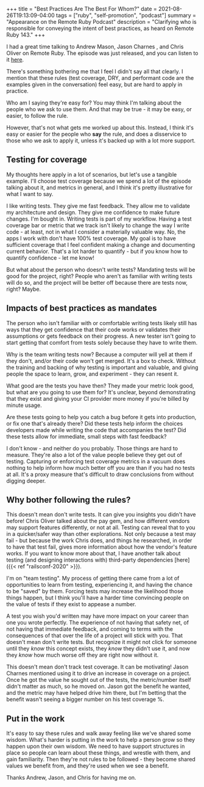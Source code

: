 +++
title = "Best Practices Are The Best For Whom?"
date = 2021-08-26T19:13:09-04:00
tags = ["ruby", "self-promotion", "podcast"]
summary = "Appearance on the Remote Ruby Podcast"
description = "Clarifying who is responsible for conveying the intent of best practices, as heard on Remote Ruby 143."
+++

I had a great time talking to Andrew Mason, Jason Charnes , and Chris Oliver on Remote Ruby. The episode was just released, and you can listen to it [here](https://remoteruby.transistor.fm/143).

There's something bothering me that I feel I didn't say all that clearly. I mention that these rules (test coverage, DRY, and performant code are the examples given in the conversation) feel easy, but are hard to apply in practice.

Who am I saying they're easy for? You may think I'm talking about the people who we ask to use them. And that may be true - it may be easy, or easier, to follow the rule.

However, that's not what gets me worked up about this. Instead, I think it's easy or easier for the people who __say__ the rule, and does a disservice to those who we ask to apply it, unless it's backed up with a lot more support.

## Testing for coverage

My thoughts here apply in a lot of scenarios, but let's use a tangible example. I'll choose test coverage because we spend a lot of the episode talking about it, and metrics in general, and I think it's pretty illustrative for what I want to say.

I like writing tests. They give me fast feedback. They allow me to validate my architecture and design. They give me confidence to make future changes. I'm bought in. Writing tests is part of my workflow. Having a test coverage bar or metric that we track isn't likely to change the way I write code - at least, not in what I consider a materially valuable way. No, the apps I work with don't have 100% test coverage. My goal is to have sufficient coverage that I feel confident making a change and documenting current behavior. That's a lot harder to quantify - but if you know how to quantify confidence - let me know!

But what about the person who doesn't write tests? Mandating tests will be good for the project, right? People who aren't as familiar with writing tests will do so, and the project will be better off because there are tests now, right? Maybe.

## Impacts of best practices as mandates

The person who isn't familiar with or comfortable writing tests likely still has ways that they get confidence that their code works or validates their assumptions or gets feedback on their progress. A new tester isn't going to start getting that comfort from tests solely because they have to write them.

Why is the team writing tests now? Because a computer will yell at them if they don't, and/or their code won't get merged. It's a box to check. Without the training and backing of why testing is important and valuable, and giving people the space to learn, grow, and experiment - they can resent it.

What good are the tests you have then? They made your metric look good, but what are you going to use them for? It's unclear, beyond demonstrating that they exist and giving your CI provider more money if you're billed by minute usage.

Are these tests going to help you catch a bug before it gets into production, or fix one that's already there? Did these tests help inform the choices developers made while writing the code that accompanies the test? Did these tests allow for immediate, small steps with fast feedback?

I don't know - and neither do you probably. Those things are hard to measure. They're also a lot of the value people believe they get out of testing. Capturing or enforcing test coverage metrics in a vacuum does nothing to help inform how much better off you are than if you had no tests at all. It's a proxy measure that's difficult to draw conclusions from without digging deeper.

## Why bother following the rules?

This doesn't mean don't write tests. It can give you insights you didn't have before! Chris Oliver talked about the pay gem, and how different vendors may support features differently, or not at all. Testing can reveal that to you in a quicker/safer way than other explorations. Not only because a test may fail - but because the work Chris does, and things he researched, in order to have that test fail, gives more information about how the vendor's feature works. If you want to know more about that, I have another talk about testing (and designing interactions with) third-party dependencies [here]({{< ref "railsconf-2020" >}}).

I'm on "team testing". My process of getting there came from a lot of opportunities to learn from testing, experiencing it, and having the chance to be "saved" by them. Forcing tests may increase the likelihood those things happen, but I think you'll have a harder time convincing people on the value of tests if they exist to appease a number.

A test you wish you'd written may have more impact on your career than one you wrote perfectly. The experience of not having that safety net, of not having that immediate feedback, and coming to terms with the consequences of that over the life of a project will stick with you. That doesn't mean don't write tests. But recognize it might not click for someone until they *know* this concept exists, they *know* they didn't use it, and now they *know* how much worse off they are right now without it.

This doesn't mean don't track test coverage. It can be motivating! Jason Charnes mentioned using it to drive an increase in coverage on a project. Once he got the value he sought out of the tests, the metric/number itself didn't matter as much, so he moved on. Jason got the benefit he wanted, and the metric may have helped drive him there, but I'm betting that the benefit wasn't seeing a bigger number on his test coverage %.

## Put in the work

It's easy to say these rules and walk away feeling like we've shared some wisdom. What's harder is putting in the work to help a person grow so they happen upon their own wisdom. We need to have support structures in place so people can learn about these things, and wrestle with them, and gain familiarity. Then they're not rules to be followed - they become shared values we benefit from, and they're used when we see a benefit.

Thanks Andrew, Jason, and Chris for having me on.
